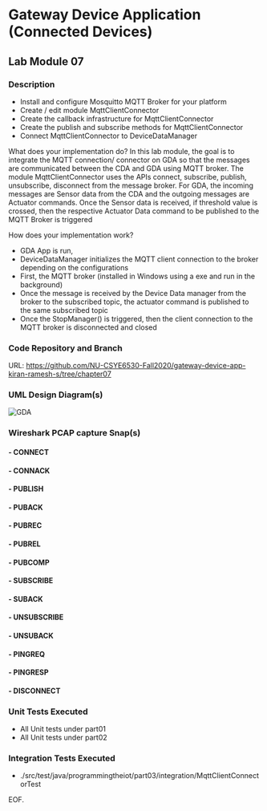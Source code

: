 # Gateway Device Application (Connected Devices)

## Lab Module 07


### Description
  - Install and configure Mosquitto MQTT Broker for your platform	
  - Create / edit module MqttClientConnector
  - Create the callback infrastructure for MqttClientConnector
  - Create the publish and subscribe methods for MqttClientConnector
  - Connect MqttClientConnector to DeviceDataManager

What does your implementation do? 
In this lab module, the goal is to integrate the MQTT connection/ connector on GDA so that the messages are communicated between the CDA and GDA using MQTT broker. The module MqttClientConnector uses the APIs connect, subscribe, publish, unsubscribe, disconnect from the message broker. For GDA, the incoming messages are Sensor data from the CDA and the outgoing messages are Actuator commands. Once the Sensor data is received, if threshold value is crossed, then the respective Actuator Data command to be published to the MQTT Broker is triggered 



How does your implementation work?
 - GDA App is run, 
 - DeviceDataManager initializes the MQTT client connection to the broker depending on the configurations 
 - First, the MQTT broker (installed in Windows using a exe and run in the background)
 - Once the message is received by the Device Data manager from the broker to the subscribed topic, the actuator command is published to the same subscribed topic 
 - Once the StopManager() is triggered, then the client connection to the MQTT broker is disconnected and closed

### Code Repository and Branch

URL: https://github.com/NU-CSYE6530-Fall2020/gateway-device-app-kiran-ramesh-s/tree/chapter07

### UML Design Diagram(s)

![GDA](https://github.com/NU-CSYE6530-Fall2020/gateway-device-app-kiran-ramesh-s/blob/chapter07/uml/lab7_GDA.png?raw=true)

### Wireshark PCAP capture Snap(s)
 #### - CONNECT
 
 #### - CONNACK
 
 #### - PUBLISH
 
 #### - PUBACK
 
 #### - PUBREC
 
 #### - PUBREL
 
 #### - PUBCOMP
 
 #### - SUBSCRIBE
 
 #### - SUBACK
 
 #### - UNSUBSCRIBE
 
 #### - UNSUBACK
 
 #### - PINGREQ
 
 #### - PINGRESP
 
 #### - DISCONNECT
 

### Unit Tests Executed
 - All Unit tests under part01
 - All Unit tests under part02

### Integration Tests Executed

 -  ./src/test/java/programmingtheiot/part03/integration/MqttClientConnectorTest



EOF.
